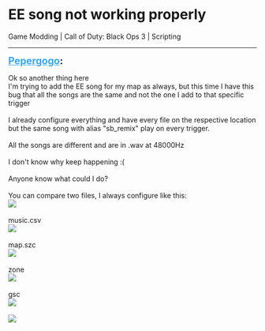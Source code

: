 # EE song not working properly
Game Modding | Call of Duty: Black Ops 3 | Scripting

---
<strong style="font-size: 1.4em;"><span style="text-decoration: underline;text-decoration-color: #34a7f9;"><span style="color:#34a7f9;">Pepergogo</span></span>:</strong>

<p>Ok so another thing here<br />I&#39;m trying to add the EE song for my map as always, but this time I have this bug that all the songs are the same and not the one I add to that specific trigger<br /><br />I already configure everything and have every file on the respective location but the same song with alias &quot;sb_remix&quot; play on every trigger.<br /><br />All the songs are different and are in .wav at 48000Hz<br /><br />I don&#39;t know why keep happening :(<br /><br />Anyone know what could I do?<br /><br />You can compare two files, I always configure like this:<br /><img style="max-width: 500px;" src="{{ '/wiki/threads/assets/a.593.png' | relative_url }}"><br /><br />music.csv<br /><img style="max-width: 500px;" src="{{ '/wiki/threads/assets/a.588.png' | relative_url }}"><br /><br />map.szc<br /><img style="max-width: 500px;" src="{{ '/wiki/threads/assets/a.589.png' | relative_url }}"><br /><br />zone<br /><img style="max-width: 500px;" src="{{ '/wiki/threads/assets/a.590.png' | relative_url }}"><br /><br />gsc<br /><img style="max-width: 500px;" src="{{ '/wiki/threads/assets/a.591.png' | relative_url }}"><br /><br /><img style="max-width: 500px;" src="{{ '/wiki/threads/assets/a.592.png' | relative_url }}"></p>
